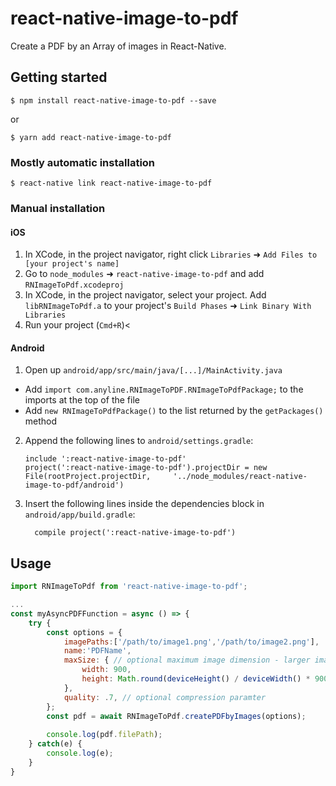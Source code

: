 
# react-native-image-to-pdf

Create a PDF by an Array of images in React-Native.

## Getting started

`$ npm install react-native-image-to-pdf --save`

or

`$ yarn add react-native-image-to-pdf`
### Mostly automatic installation

`$ react-native link react-native-image-to-pdf`

### Manual installation


#### iOS

1. In XCode, in the project navigator, right click `Libraries` ➜ `Add Files to [your project's name]`
2. Go to `node_modules` ➜ `react-native-image-to-pdf` and add `RNImageToPdf.xcodeproj`
3. In XCode, in the project navigator, select your project. Add `libRNImageToPdf.a` to your project's `Build Phases` ➜ `Link Binary With Libraries`
4. Run your project (`Cmd+R`)<

#### Android

1. Open up `android/app/src/main/java/[...]/MainActivity.java`
  - Add `import com.anyline.RNImageToPDF.RNImageToPdfPackage;` to the imports at the top of the file
  - Add `new RNImageToPdfPackage()` to the list returned by the `getPackages()` method
2. Append the following lines to `android/settings.gradle`:
  	```
  	include ':react-native-image-to-pdf'
  	project(':react-native-image-to-pdf').projectDir = new File(rootProject.projectDir, 	'../node_modules/react-native-image-to-pdf/android')
  	```
3. Insert the following lines inside the dependencies block in `android/app/build.gradle`:
  	```
      compile project(':react-native-image-to-pdf')
  	```


## Usage
```javascript
import RNImageToPdf from 'react-native-image-to-pdf';

...
const myAsyncPDFFunction = async () => {
	try {
		const options = {
			imagePaths:['/path/to/image1.png','/path/to/image2.png'],
			name:'PDFName',
			maxSize: { // optional maximum image dimension - larger images will be resized
				width: 900,
				height: Math.round(deviceHeight() / deviceWidth() * 900),
			},
			quality: .7, // optional compression paramter
		};
		const pdf = await RNImageToPdf.createPDFbyImages(options);
		
		console.log(pdf.filePath);
	} catch(e) {
		console.log(e);
	}
}
```
  
